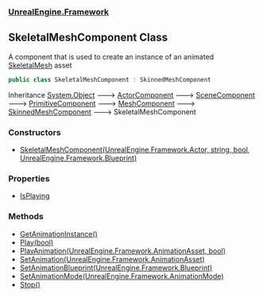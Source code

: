 ### [UnrealEngine.Framework](./UnrealEngine-Framework.md 'UnrealEngine.Framework')
## SkeletalMeshComponent Class
A component that is used to create an instance of an animated [SkeletalMesh](./UnrealEngine-Framework-SkeletalMesh.md 'UnrealEngine.Framework.SkeletalMesh') asset  
```csharp
public class SkeletalMeshComponent : SkinnedMeshComponent
```
Inheritance [System.Object](https://docs.microsoft.com/en-us/dotnet/api/System.Object 'System.Object') &#129106; [ActorComponent](./UnrealEngine-Framework-ActorComponent.md 'UnrealEngine.Framework.ActorComponent') &#129106; [SceneComponent](./UnrealEngine-Framework-SceneComponent.md 'UnrealEngine.Framework.SceneComponent') &#129106; [PrimitiveComponent](./UnrealEngine-Framework-PrimitiveComponent.md 'UnrealEngine.Framework.PrimitiveComponent') &#129106; [MeshComponent](./UnrealEngine-Framework-MeshComponent.md 'UnrealEngine.Framework.MeshComponent') &#129106; [SkinnedMeshComponent](./UnrealEngine-Framework-SkinnedMeshComponent.md 'UnrealEngine.Framework.SkinnedMeshComponent') &#129106; SkeletalMeshComponent  
### Constructors
- [SkeletalMeshComponent(UnrealEngine.Framework.Actor, string, bool, UnrealEngine.Framework.Blueprint)](./UnrealEngine-Framework-SkeletalMeshComponent-SkeletalMeshComponent(UnrealEngine-Framework-Actor_string_bool_UnrealEngine-Framework-Blueprint).md 'UnrealEngine.Framework.SkeletalMeshComponent.SkeletalMeshComponent(UnrealEngine.Framework.Actor, string, bool, UnrealEngine.Framework.Blueprint)')
### Properties
- [IsPlaying](./UnrealEngine-Framework-SkeletalMeshComponent-IsPlaying.md 'UnrealEngine.Framework.SkeletalMeshComponent.IsPlaying')
### Methods
- [GetAnimationInstance()](./UnrealEngine-Framework-SkeletalMeshComponent-GetAnimationInstance().md 'UnrealEngine.Framework.SkeletalMeshComponent.GetAnimationInstance()')
- [Play(bool)](./UnrealEngine-Framework-SkeletalMeshComponent-Play(bool).md 'UnrealEngine.Framework.SkeletalMeshComponent.Play(bool)')
- [PlayAnimation(UnrealEngine.Framework.AnimationAsset, bool)](./UnrealEngine-Framework-SkeletalMeshComponent-PlayAnimation(UnrealEngine-Framework-AnimationAsset_bool).md 'UnrealEngine.Framework.SkeletalMeshComponent.PlayAnimation(UnrealEngine.Framework.AnimationAsset, bool)')
- [SetAnimation(UnrealEngine.Framework.AnimationAsset)](./UnrealEngine-Framework-SkeletalMeshComponent-SetAnimation(UnrealEngine-Framework-AnimationAsset).md 'UnrealEngine.Framework.SkeletalMeshComponent.SetAnimation(UnrealEngine.Framework.AnimationAsset)')
- [SetAnimationBlueprint(UnrealEngine.Framework.Blueprint)](./UnrealEngine-Framework-SkeletalMeshComponent-SetAnimationBlueprint(UnrealEngine-Framework-Blueprint).md 'UnrealEngine.Framework.SkeletalMeshComponent.SetAnimationBlueprint(UnrealEngine.Framework.Blueprint)')
- [SetAnimationMode(UnrealEngine.Framework.AnimationMode)](./UnrealEngine-Framework-SkeletalMeshComponent-SetAnimationMode(UnrealEngine-Framework-AnimationMode).md 'UnrealEngine.Framework.SkeletalMeshComponent.SetAnimationMode(UnrealEngine.Framework.AnimationMode)')
- [Stop()](./UnrealEngine-Framework-SkeletalMeshComponent-Stop().md 'UnrealEngine.Framework.SkeletalMeshComponent.Stop()')
